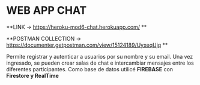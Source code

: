 # WEB APP CHAT

**LINK -> https://heroku-mod6-chat.herokuapp.com/ **

**POSTMAN COLLECTION -> https://documenter.getpostman.com/view/15124189/UyxeqUjq **

Permite registrar y autenticar a usuarios por su nombre y su email.
Una vez ingresado, se pueden crear salas de chat e intercambiar mensajes entre los diferentes participantes.
Como base de datos utilicé **FIREBASE** con **Firestore y RealTime**

